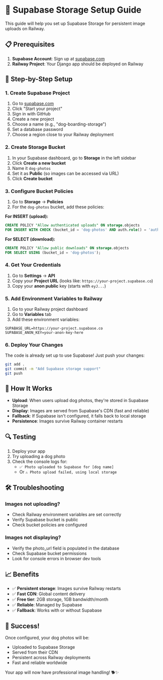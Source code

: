 # 🚀 Supabase Storage Setup Guide

This guide will help you set up Supabase Storage for persistent image uploads on Railway.

## 📋 Prerequisites

1. **Supabase Account**: Sign up at [supabase.com](https://supabase.com)
2. **Railway Project**: Your Django app should be deployed on Railway

## 🔧 Step-by-Step Setup

### 1. Create Supabase Project

1. Go to [supabase.com](https://supabase.com)
2. Click "Start your project"
3. Sign in with GitHub
4. Create a new project
5. Choose a name (e.g., "dog-boarding-storage")
6. Set a database password
7. Choose a region close to your Railway deployment

### 2. Create Storage Bucket

1. In your Supabase dashboard, go to **Storage** in the left sidebar
2. Click **Create a new bucket**
3. Name it `dog-photos`
4. Set it as **Public** (so images can be accessed via URL)
5. Click **Create bucket**

### 3. Configure Bucket Policies

1. Go to **Storage** → **Policies**
2. For the `dog-photos` bucket, add these policies:

**For INSERT (upload):**
```sql
CREATE POLICY "Allow authenticated uploads" ON storage.objects
FOR INSERT WITH CHECK (bucket_id = 'dog-photos' AND auth.role() = 'authenticated');
```

**For SELECT (download):**
```sql
CREATE POLICY "Allow public downloads" ON storage.objects
FOR SELECT USING (bucket_id = 'dog-photos');
```

### 4. Get Your Credentials

1. Go to **Settings** → **API**
2. Copy your **Project URL** (looks like: `https://your-project.supabase.co`)
3. Copy your **anon public** key (starts with `eyJ...`)

### 5. Add Environment Variables to Railway

1. Go to your Railway project dashboard
2. Go to **Variables** tab
3. Add these environment variables:

```
SUPABASE_URL=https://your-project.supabase.co
SUPABASE_ANON_KEY=your-anon-key-here
```

### 6. Deploy Your Changes

The code is already set up to use Supabase! Just push your changes:

```bash
git add .
git commit -m "Add Supabase storage support"
git push
```

## 🎯 How It Works

- **Upload**: When users upload dog photos, they're stored in Supabase Storage
- **Display**: Images are served from Supabase's CDN (fast and reliable)
- **Fallback**: If Supabase isn't configured, it falls back to local storage
- **Persistence**: Images survive Railway container restarts

## 🔍 Testing

1. Deploy your app
2. Try uploading a dog photo
3. Check the console logs for:
   - `✅ Photo uploaded to Supabase for [dog name]`
   - Or `⚠️ Photo upload failed, using local storage`

## 🛠️ Troubleshooting

### Images not uploading?
- Check Railway environment variables are set correctly
- Verify Supabase bucket is public
- Check bucket policies are configured

### Images not displaying?
- Verify the photo_url field is populated in the database
- Check Supabase bucket permissions
- Look for console errors in browser dev tools

## 📈 Benefits

- ✅ **Persistent storage**: Images survive Railway restarts
- ✅ **Fast CDN**: Global content delivery
- ✅ **Free tier**: 2GB storage, 1GB bandwidth/month
- ✅ **Reliable**: Managed by Supabase
- ✅ **Fallback**: Works with or without Supabase

## 🎉 Success!

Once configured, your dog photos will be:
- Uploaded to Supabase Storage
- Served from their CDN
- Persistent across Railway deployments
- Fast and reliable worldwide

Your app will now have professional image handling! 🐕✨ 
